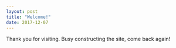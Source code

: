 ```yaml
---
layout: post
title: "Welcome!"
date: 2017-12-07
---
```


Thank you for visiting. Busy constructing the site, come back again!
